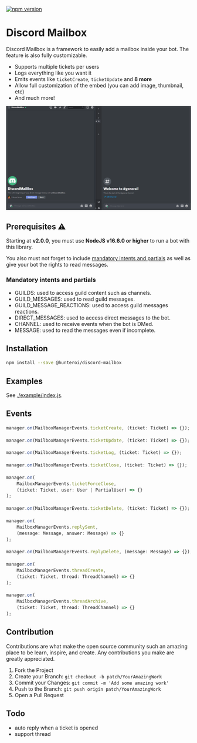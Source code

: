 <a href="https://www.npmjs.com/package/@hunteroi/discord-mailbox"><img src="https://badge.fury.io/js/%40hunteroi%2Fdiscord-mailbox.svg" alt="npm version" height="18"></a>

# Discord Mailbox

Discord Mailbox is a framework to easily add a mailbox inside your bot. The feature is also fully customizable.

- Supports multiple tickets per users
- Logs everything like you want it
- Emits events like `ticketCreate`, `ticketUpdate` and **8 more**
- Allow full customization of the embed (you can add image, thumbnail, etc)
- And much more!

![IMAGE](./assets/example.gif)

## Prerequisites ⚠️

Starting at **v2.0.0**, you must use **NodeJS v16.6.0 or higher** to run a bot with this library.

You also must not forget to include [mandatory intents and partials](#mandatory-intents-and-partials) as well as give your bot the rights to read messages.

### Mandatory intents and partials

- GUILDS: used to access guild content such as channels.
- GUILD_MESSAGES: used to read guild messages.
- GUILD_MESSAGE_REACTIONS: used to access guild messages reactions.
- DIRECT_MESSAGES: used to access direct messages to the bot.
- CHANNEL: used to receive events when the bot is DMed.
- MESSAGE: used to read the messages even if incomplete.

## Installation

```sh
npm install --save @hunteroi/discord-mailbox
```

## Examples

See [./example/index.js](example/index.js).

## Events

```ts
manager.on(MailboxManagerEvents.ticketCreate, (ticket: Ticket) => {});

manager.on(MailboxManagerEvents.ticketUpdate, (ticket: Ticket) => {});

manager.on(MailboxManagerEvents.ticketLog, (ticket: Ticket) => {});

manager.on(MailboxManagerEvents.ticketClose, (ticket: Ticket) => {});

manager.on(
	MailboxManagerEvents.ticketForceClose,
	(ticket: Ticket, user: User | PartialUser) => {}
);

manager.on(MailboxManagerEvents.ticketDelete, (ticket: Ticket) => {});

manager.on(
	MailboxManagerEvents.replySent,
	(message: Message, answer: Message) => {}
);

manager.on(MailboxManagerEvents.replyDelete, (message: Message) => {});

manager.on(
	MailboxManagerEvents.threadCreate,
	(ticket: Ticket, thread: ThreadChannel) => {}
);

manager.on(
	MailboxManagerEvents.threadArchive,
	(ticket: Ticket, thread: ThreadChannel) => {}
);
```

## Contribution

Contributions are what make the open source community such an amazing place to be learn, inspire, and create. Any contributions you make are greatly appreciated.

1. Fork the Project
2. Create your Branch: `git checkout -b patch/YourAmazingWork`
3. Commit your Changes: `git commit -m 'Add some amazing work'`
4. Push to the Branch: `git push origin patch/YourAmazingWork`
5. Open a Pull Request

## Todo

- auto reply when a ticket is opened
- support thread
